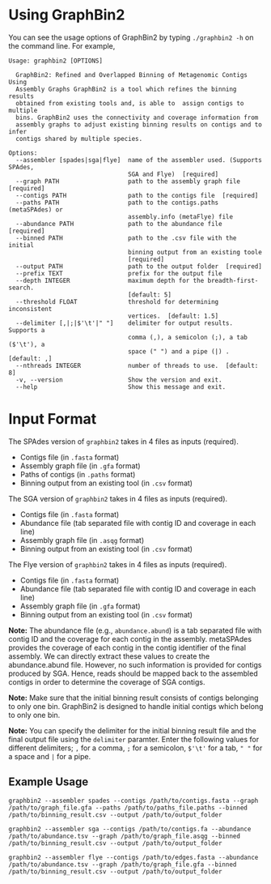 # Using GraphBin2

You can see the usage options of GraphBin2 by typing `./graphbin2 -h` on the command line. For example,

```
Usage: graphbin2 [OPTIONS]

  GraphBin2: Refined and Overlapped Binning of Metagenomic Contigs Using
  Assembly Graphs GraphBin2 is a tool which refines the binning results
  obtained from existing tools and, is able to  assign contigs to multiple
  bins. GraphBin2 uses the connectivity and coverage information from
  assembly graphs to adjust existing binning results on contigs and to infer
  contigs shared by multiple species.

Options:
  --assembler [spades|sga|flye]  name of the assembler used. (Supports SPAdes,
                                 SGA and Flye)  [required]
  --graph PATH                   path to the assembly graph file  [required]
  --contigs PATH                 path to the contigs file  [required]
  --paths PATH                   path to the contigs.paths (metaSPAdes) or
                                 assembly.info (metaFlye) file
  --abundance PATH               path to the abundance file  [required]
  --binned PATH                  path to the .csv file with the initial
                                 binning output from an existing toole
                                 [required]
  --output PATH                  path to the output folder  [required]
  --prefix TEXT                  prefix for the output file
  --depth INTEGER                maximum depth for the breadth-first-search.
                                 [default: 5]
  --threshold FLOAT              threshold for determining inconsistent
                                 vertices.  [default: 1.5]
  --delimiter [,|;|$'\t'|" "]    delimiter for output results. Supports a
                                 comma (,), a semicolon (;), a tab ($'\t'), a
                                 space (" ") and a pipe (|) .  [default: ,]
  --nthreads INTEGER             number of threads to use.  [default: 8]
  -v, --version                  Show the version and exit.
  --help                         Show this message and exit.
```

# Input Format

The SPAdes version of `graphbin2` takes in 4 files as inputs (required).
* Contigs file (in `.fasta` format)
* Assembly graph file (in `.gfa` format)
* Paths of contigs (in `.paths` format)
* Binning output from an existing tool (in `.csv` format)

The SGA version of `graphbin2` takes in 4 files as inputs (required).
* Contigs file (in `.fasta` format)
* Abundance file (tab separated file with contig ID and coverage in each line)
* Assembly graph file (in `.asqg` format)
* Binning output from an existing tool (in `.csv` format)

The Flye version of `graphbin2` takes in 4 files as inputs (required).
* Contigs file (in `.fasta` format)
* Abundance file (tab separated file with contig ID and coverage in each line)
* Assembly graph file (in `.gfa` format)
* Binning output from an existing tool (in `.csv` format)

**Note:** The abundance file (e.g., `abundance.abund`) is a tab separated file with contig ID and the coverage for each contig in the assembly. metaSPAdes provides the coverage of each contig in the contig identifier of the final assembly. We can directly extract these values to create the abundance.abund file. However, no such information is provided for contigs produced by SGA. Hence, reads should be mapped back to the assembled contigs in order to determine the coverage of SGA contigs.

**Note:** Make sure that the initial binning result consists of contigs belonging to only one bin. GraphBin2 is designed to handle initial contigs which belong to only one bin.

**Note:** You can specify the delimiter for the initial binning result file and the final output file using the `delimiter` paramter. Enter the following values for different delimiters; `,` for a comma, `;` for a semicolon, `$'\t'` for a tab, `" "` for a space and `|` for a pipe.


## Example Usage

```
graphbin2 --assembler spades --contigs /path/to/contigs.fasta --graph /path/to/graph_file.gfa --paths /path/to/paths_file.paths --binned /path/to/binning_result.csv --output /path/to/output_folder
```
```
graphbin2 --assembler sga --contigs /path/to/contigs.fa --abundance /path/to/abundance.tsv --graph /path/to/graph_file.asqg --binned /path/to/binning_result.csv --output /path/to/output_folder
```
```
graphbin2 --assembler flye --contigs /path/to/edges.fasta --abundance /path/to/abundance.tsv --graph /path/to/graph_file.gfa --binned /path/to/binning_result.csv --output /path/to/output_folder
```